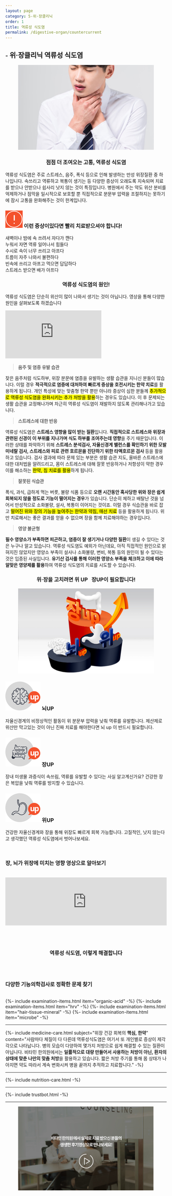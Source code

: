 ```yaml
---
layout: page
category: 5-위·장클리닉
order: 1
title: 역류성 식도염
permalink: /digestive-organ/countercurrent
---
```


<h2 class="content-heading">
  <small>-</small>
  <strong>위·장클리닉</strong> 역류성 식도염
</h2>

<figure>
  <img src="/assets/20190625083939.jpg" alt="">
</figure>

<h3 style="text-align:center">점점 더 조여오는 고통, 역류성 식도염</h3>
<p>역류성 식도염은 주로 스트레스, 음주, 폭식 등으로 인해 발생하는 만성 위장질환 중 하나입니다. 속쓰리고 역류하고 복통이 생기는 등 다양한 증상이 오래도록 지속되며 치료를 받으나 안받으나 쉽사리 낫지 않는 것이 특징입니다. 병원에서 주는 약도 위산 분비를 억제하거나 점막을 일시적으로 보호할 뿐 직접적으로 분문부 압력을 조절하지는 못하기에 잠시 고통을 완화해주는 것이 한계입니다.</p>

<div class="content-caution">
  <h3>
    <img src="/assets/icon-warning.svg" alt="">
    이런 증상이있다면 빨리 치료받으셔야 합니다!
  </h3>
  <p>
    새벽이나 밤에 속 쓰려서 자다가 깬다<br>
    누워서 자면 역류 일어나서 힘들다<br>
    수시로 속이 너무 쓰리고 아프다<br>
    트름이 자주 나와서 불편하다<br>
    빈속에 쓰리고 아프고 먹으면 답답하다<br>
    스트레스 받으면 배가 아프다
  </p>
</div>

<h3 style="text-align:center">역류성 식도염의 원인!</h3>
<p>역류성 식도염은 단순히 위산이 많이 나와서 생기는 것이 아닙니다. 영상을 통해 다양한 원인을 살펴보도록 하겠습니다</p>

<iframe src="https://www.youtube.com/embed/q9YgEdLcmvc" frameborder="0" allow="accelerometer; autoplay; encrypted-media; gyroscope; picture-in-picture" allowfullscreen></iframe>

<div class="content-sculptpost">
  <blockquote>
    <strong>음주 및 염증 유발 습관</strong><br>
  </blockquote>
  <p>
  잦은 음주처럼 식도하부, 위장 분문에 염증을 유발하는 생활 습관을 지니신 분들이 많습니다. 이럴 경우 <b>적극적으로 염증에 대처하여 빠르게 증상을 호전시키는 한약 치료</b>를 활용하게 됩니다. 개인 특성에 맞는 맞춤형 한약 뿐만 아니라 증상이 심한 분들께 <mark>추가적으로 역류성 식도염을 완화시키는 추가 처방을 활용</mark>하는 경우도 있습니다. 이 후 문제되는 생활 습관을 교정해나가며 차근히 역류성 식도염이 재발하지 않도록 관리해나가고 있습니다.
  </p>
  <blockquote>
    <strong>스트레스에 대한 반응</strong><br>
  </blockquote>
  <p>
  역류성 식도염은 <b>스트레스 영향을 많이 받는 질환</b>입니다. <b>직접적으로 스트레스와 위장과 관련된 신경이 이 부위를 지나가며 식도 하부를 조여주는데 영향</b>을 주기 때문입니다. 이러한 상태를 파악하기 위해 <b>스트레스 분석검사, 자율신경계 밸런스를 확인하기 위한 모발미네랄 검사, 스트레스와 피로 관련 호르몬을 진단하기 위한 타액호르몬 검사 </b>등을 활용하고 있습니다. 검사 결과에 따라 문제 있는 부분은 생활 습관 지도, 올바른 스트레스에 대한 대처법을 알려드리고, 몸이 스트레스에 대해 잘못 반응하거나 저항성이 약한 경우 이를 해소하는 <mark>한약, 침 치료를 활용</mark>하게 됩니다.
  </p>
  <blockquote>
    <strong>잘못된 식습관</strong><br>
  </blockquote>
  <p>
 폭식, 과식, 급하게 먹는 버릇, 불량 식품 등으로 <b>오랜 시간동안 혹사당한 위와 장은 쉽게 회복되지 않을 정도로 기능이 떨어지는 경우</b>가 있습니다. 단순히 체하고 배탈난 것을 넘어서 만성적으로 소화불량, 설사, 복통이 이어지는 것이죠. 이럴 경우 식습관을 바로 잡고 <mark>떨어진 위와 장의 기능을 높여주는 한약과 약침, 매선 치료</mark> 등을 활용하게 됩니다. 위만 치료해서는 좋은 결과를 얻을 수 없으며 장을 함께 치료해야하는 경우입니다.
  </p>
  <blockquote>
    <strong>영양 불균형</strong><br>
  </blockquote>
  <p>
  <b>필수 영양소가 부족하면 피곤하고, 염증이 잘 생기거나 다양한 질환</b>이 생길 수 있다는 것은 누구나 알고 있습니다. 역류성 식도염도 예외가 아닌데요, 아직 직접적인 원인으로 밝혀지진 않았지만 영양소 부족이 설사나 소화불량, 변비, 복통 등의 원인이 될 수 있다는 것은 입증된 사실입니다. <b>유기산 검사를 통해 이러한 영양소 부족을 체크하고 이에 따라 알맞은 영양제를 활용</b>하여 역류성 식도염의 치료를 시도할 수 있습니다.
  </p>
</div>

<h3 style="text-align:center">위·장을 고치려면 <strong>위 UP &nbsp; 장UP</strong>이 필요합니다!</h3>
<figure>
  <img src="/assets/img-podium-bowels.jpg" alt="">
</figure>
<div class="content-iconcard">
  <h3>
    <img src="/assets/icon-up-brain.svg" alt="">
    뇌UP
  </h3>
  <p>자율신경계의 비정상적인 활동이 위 분문부 압력을 낮춰 역류를 유발합니다. 제산제로 위산만 막고있는 것이 아닌 진짜 치료를 해야한다면 뇌 up 이 반드시 필요합니다.</p>
</div>
<div class="content-iconcard">
  <h3>
    <img src="/assets/icon-up-bowels.svg" alt="">
    장UP
  </h3>
  <p>장내 미생물 과증식이 속쓰림, 역류를 유발할 수 있다는 사실 알고계신가요? 건강한 장은 복압을 낮춰 역류를 방지할 수 있습니다.</p>
</div>
<div class="content-iconcard">
  <h3>
    <img src="/assets/icon-up-stomach.svg" alt="">
    위UP
  </h3>
  <p>건강한 자율신경계와 장을 통해 위장도 빠르게 회복 가능합니다. 고질적인, 낫지 않는다고 생각했던 역류성 식도염에서 벗어나보세요.</p>
</div>
<br>
<h3>장, 뇌가 위장에 미치는 영향 <strong>영상으로 알아보기</strong></h3>
<br>
<iframe width="100%" src="https://www.youtube.com/embed/PaXHAPyaoeo" frameborder="0" allow="accelerometer; autoplay; encrypted-media; gyroscope; picture-in-picture" allowfullscreen></iframe>

<br><br>
<h3 style="text-align:center">역류성 식도염, <strong>이렇게 해결합니다</strong></h3><br><br>
<h3><strong>다양한 기능의학검사</strong>로 정확한 문제 찾기</h3><br>
{%- include examination-items.html item="organic-acid" -%}
{%- include examination-items.html item="hrv" -%}
{%- include examination-items.html item="hair-tissue-mineral" -%}
{%- include examination-items.html item="microbe" -%}

<hr>

{%- include medicine-care.html subject="위장 건강 회복의 <strong>핵심, 한약</strong>" content="사람마다 체질이 다 다른데 역류성식도염은 여기서 또 개인별로 증상이 제각각으로 나타납니다. 병의 모습이 다양하여 몇가지 처방으로 쉽게 해결할 수 있는 질환이 아닙니다. 비타민 한의원에서는 <strong>일률적으로 대량 만들어서 사용하는 처방이 아닌, 환자의 상태에 맞춘 나만의 맞춤 처방</strong>을 활용하고 있습니다. 짧은 처방 주기를 통해 몸 상태가 나아지면 약도 따라서 계속 변화시켜 병을 끝까지 추적하고 치료합니다." -%}

<hr>

{%- include nutrition-care.html -%}

<hr>

{%- include trustbot.html -%}

<hr>


<figure>
  <a href="/about/review">
    <img src="/assets/img-goreview.jpg" alt="치료 후기와 사례 보기">
  </a>
</figure>
